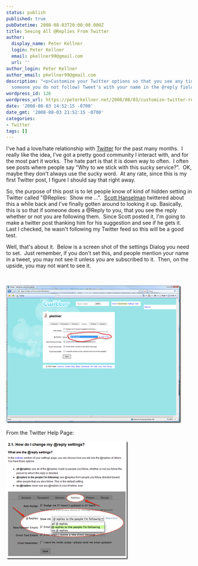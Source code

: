 ```yaml
---
status: publish
published: true
pubDatetime: 2008-08-03T20:00:00.000Z
title: Seeing All @Replies From Twitter
author:
  display_name: Peter Kellner
  login: Peter Kellner
  email: pkellner99@gmail.com
  url: ''
author_login: Peter Kellner
author_email: pkellner99@gmail.com
description: "<p>Customize your Twitter options so that you see any time anyone (even
  someone you do not follow) Tweet's with your name in the @reply field</p>"
wordpress_id: 126
wordpress_url: https://peterkellner.net/2008/08/03/customize-twitter-reply-option-so-everyone-sees/
date: '2008-08-03 14:52:15 -0700'
date_gmt: '2008-08-03 21:52:15 -0700'
categories:
- Twitter
tags: []
---
```

<p>I've had a love/hate relationship with <a href="http://twitter.com/home">Twitter</a> for the past many months.&#160; I really like the idea, I've got a pretty good community I interact with, and for the most part it works.&#160; The hate part is that it is down way to often.&#160; I often see posts where people say &quot;Why to we stick with this sucky service?&quot;.&#160; OK, maybe they don't always use the sucky word.&#160; At any rate, since this is my first Twitter post, I figure I should say that right away.</p>
<p> <!--more-->
<p>So, the purpose of this post is to let people know of kind of hidden setting in Twitter called &quot;@Replies:&#160; Show me ...&quot;.&#160; <a href="http://www.hanselman.com/blog/">Scott Hanselman</a> twittered about this a while back and I've finally gotten around to looking it up. Basically, this is so that if someone does a @Reply to you, that you see the reply whether or not you are following them.&#160; Since Scott posted it, I'm going to make a twitter post thanking him for his suggestion and see if he gets it.&#160; Last I checked, he wasn't following my Twitter feed so this will be a good test.</p>
<p>Well, that's about it.&#160; Below is a screen shot of the settings Dialog you need to set.&#160; Just remember, if you don't set this, and people mention your name in a tweet, you may not see it unless you are subscribed to it.&#160; Then, on the upside, you may not want to see it.</p>
<p>&#160;</p>
<p><a href="/wp/wp-content/uploads/2008/08/x.png"><img style="border-right-width: 0px; border-top-width: 0px; border-bottom-width: 0px; border-left-width: 0px" border="0" alt="x" src="/wp/wp-content/uploads/2008/08/x-thumb.png" width="475" height="373" /></a></p>
<p>From the Twitter Help Page:</p>
<p><a href="/wp/wp-content/uploads/2008/08/x13.png"><img style="border-right-width: 0px; border-top-width: 0px; border-bottom-width: 0px; border-left-width: 0px" border="0" alt="x[13]" src="/wp/wp-content/uploads/2008/08/x13-thumb.png" width="331" height="321" /></a></p>
